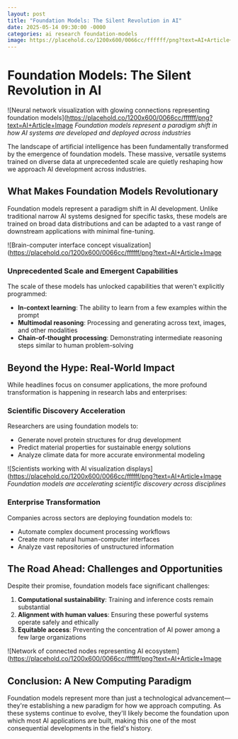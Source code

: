 ```yaml
---
layout: post
title: "Foundation Models: The Silent Revolution in AI"
date: 2025-05-14 09:30:00 -0000
categories: ai research foundation-models
image: https://placehold.co/1200x600/0066cc/ffffff/png?text=AI+Article+Image
---
```


# Foundation Models: The Silent Revolution in AI

![Neural network visualization with glowing connections representing foundation models](https://placehold.co/1200x600/0066cc/ffffff/png?text=AI+Article+Image
*Foundation models represent a paradigm shift in how AI systems are developed and deployed across industries*

The landscape of artificial intelligence has been fundamentally transformed by the emergence of foundation models. These massive, versatile systems trained on diverse data at unprecedented scale are quietly reshaping how we approach AI development across industries.

## What Makes Foundation Models Revolutionary

Foundation models represent a paradigm shift in AI development. Unlike traditional narrow AI systems designed for specific tasks, these models are trained on broad data distributions and can be adapted to a vast range of downstream applications with minimal fine-tuning.

![Brain-computer interface concept visualization](https://placehold.co/1200x600/0066cc/ffffff/png?text=AI+Article+Image

### Unprecedented Scale and Emergent Capabilities

The scale of these models has unlocked capabilities that weren't explicitly programmed:

- **In-context learning**: The ability to learn from a few examples within the prompt
- **Multimodal reasoning**: Processing and generating across text, images, and other modalities
- **Chain-of-thought processing**: Demonstrating intermediate reasoning steps similar to human problem-solving

## Beyond the Hype: Real-World Impact

While headlines focus on consumer applications, the more profound transformation is happening in research labs and enterprises:

### Scientific Discovery Acceleration

Researchers are using foundation models to:
- Generate novel protein structures for drug development
- Predict material properties for sustainable energy solutions
- Analyze climate data for more accurate environmental modeling

![Scientists working with AI visualization displays](https://placehold.co/1200x600/0066cc/ffffff/png?text=AI+Article+Image
*Foundation models are accelerating scientific discovery across disciplines*

### Enterprise Transformation

Companies across sectors are deploying foundation models to:
- Automate complex document processing workflows
- Create more natural human-computer interfaces
- Analyze vast repositories of unstructured information

## The Road Ahead: Challenges and Opportunities

Despite their promise, foundation models face significant challenges:

1. **Computational sustainability**: Training and inference costs remain substantial
2. **Alignment with human values**: Ensuring these powerful systems operate safely and ethically
3. **Equitable access**: Preventing the concentration of AI power among a few large organizations

![Network of connected nodes representing AI ecosystem](https://placehold.co/1200x600/0066cc/ffffff/png?text=AI+Article+Image

## Conclusion: A New Computing Paradigm

Foundation models represent more than just a technological advancement—they're establishing a new paradigm for how we approach computing. As these systems continue to evolve, they'll likely become the foundation upon which most AI applications are built, making this one of the most consequential developments in the field's history.
